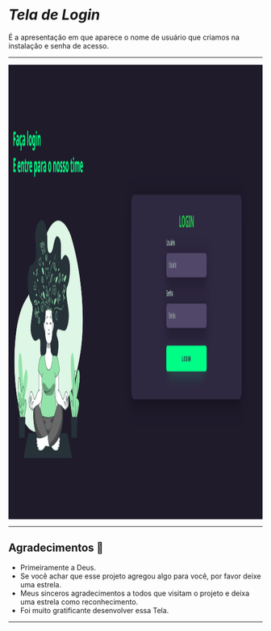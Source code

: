 # *Tela de Login*
 É a apresentação em que aparece o nome de usuário que criamos na instalação e senha de acesso.

***

<div align="center">
<img align="middle" alt="tela-login" height=900" width="950" src="Projeto/TelaLogin.gif"><br>
</div>

***
## Agradecimentos :clap:

* Primeiramente a Deus.
* Se você achar que esse projeto agregou algo para você, por favor deixe uma estrela.
* Meus sinceros agradecimentos a todos que visitam o projeto e deixa uma estrela como reconhecimento.
* Foi muito gratificante desenvolver essa Tela.

***
